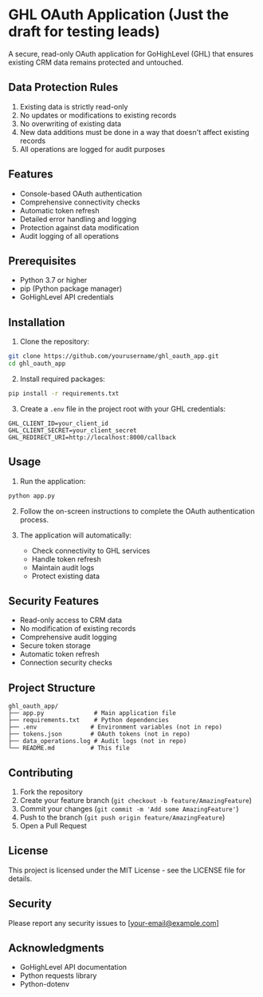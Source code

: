 # GHL OAuth Application (Just the draft for testing leads)

A secure, read-only OAuth application for GoHighLevel (GHL) that ensures existing CRM data remains protected and untouched.

## Data Protection Rules

1. Existing data is strictly read-only
2. No updates or modifications to existing records
3. No overwriting of existing data
4. New data additions must be done in a way that doesn't affect existing records
5. All operations are logged for audit purposes

## Features

- Console-based OAuth authentication
- Comprehensive connectivity checks
- Automatic token refresh
- Detailed error handling and logging
- Protection against data modification
- Audit logging of all operations

## Prerequisites

- Python 3.7 or higher
- pip (Python package manager)
- GoHighLevel API credentials

## Installation

1. Clone the repository:
```bash
git clone https://github.com/yourusername/ghl_oauth_app.git
cd ghl_oauth_app
```

2. Install required packages:
```bash
pip install -r requirements.txt
```

3. Create a `.env` file in the project root with your GHL credentials:
```env
GHL_CLIENT_ID=your_client_id
GHL_CLIENT_SECRET=your_client_secret
GHL_REDIRECT_URI=http://localhost:8000/callback
```

## Usage

1. Run the application:
```bash
python app.py
```

2. Follow the on-screen instructions to complete the OAuth authentication process.

3. The application will automatically:
   - Check connectivity to GHL services
   - Handle token refresh
   - Maintain audit logs
   - Protect existing data

## Security Features

- Read-only access to CRM data
- No modification of existing records
- Comprehensive audit logging
- Secure token storage
- Automatic token refresh
- Connection security checks

## Project Structure

```
ghl_oauth_app/
├── app.py              # Main application file
├── requirements.txt    # Python dependencies
├── .env               # Environment variables (not in repo)
├── tokens.json        # OAuth tokens (not in repo)
├── data_operations.log # Audit logs (not in repo)
└── README.md          # This file
```

## Contributing

1. Fork the repository
2. Create your feature branch (`git checkout -b feature/AmazingFeature`)
3. Commit your changes (`git commit -m 'Add some AmazingFeature'`)
4. Push to the branch (`git push origin feature/AmazingFeature`)
5. Open a Pull Request

## License

This project is licensed under the MIT License - see the LICENSE file for details.

## Security

Please report any security issues to [your-email@example.com]

## Acknowledgments

- GoHighLevel API documentation
- Python requests library
- Python-dotenv 

